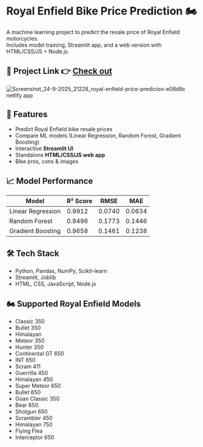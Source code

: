 # Royal Enfield Bike Price Prediction 🏍️  

A machine learning project to predict the resale price of Royal Enfield motorcycles.  
Includes model training, Streamlit app, and a web version with HTML/CSS/JS + Node.js.  

## 🔗 Project Link 👉 [Check out](https://royal-enfield-price-predicion-e08d8c.netlify.app/)
![Screenshot_24-9-2025_21228_royal-enfield-price-predicion-e08d8c netlify app](https://github.com/user-attachments/assets/f89a87be-57a5-4682-954a-fd0b081216e4)


## 🚀 Features
- Predict Royal Enfield bike resale prices  
- Compare ML models (Linear Regression, Random Forest, Gradient Boosting)  
- Interactive **Streamlit UI**  
- Standalone **HTML/CSS/JS web app**  
- Bike pros, cons & images

## 📈 Model Performance

| Model              | R² Score |   RMSE  |   MAE  |
|--------------------|----------|---------|--------|
| Linear Regression  | 0.9912   | 0.0740  | 0.0634 |
| Random Forest      | 0.9496   | 0.1773  | 0.1446 |
| Gradient Boosting  | 0.9658   | 0.1461  | 0.1238 |


## 🛠️ Tech Stack
- Python, Pandas, NumPy, Scikit-learn  
- Streamlit, Joblib  
- HTML, CSS, JavaScript, Node.js

## 🏍️ Supported Royal Enfield Models

- Classic 350
- Bullet 350
- Himalayan
- Meteor 350
- Hunter 350
- Continental GT 650
- INT 650
- Scram 411
- Guerrilla 450
- Himalayan 450
- Super Meteor 650
- Bullet 650
- Goan Classic 350
- Bear 650
- Shotgun 650
- Scrambler 450
- Himalayan 750
- Flying Flea
- Interceptor 650



